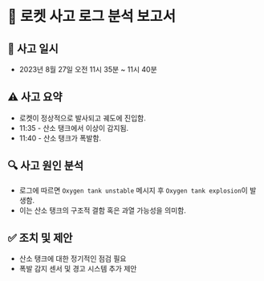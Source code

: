 # 🚀 로켓 사고 로그 분석 보고서

## 📅 사고 일시
- 2023년 8월 27일 오전 11시 35분 ~ 11시 40분

## ⚠️ 사고 요약
- 로켓이 정상적으로 발사되고 궤도에 진입함.
- 11:35 - 산소 탱크에서 이상이 감지됨.
- 11:40 - 산소 탱크가 폭발함.

## 🔍 사고 원인 분석
- 로그에 따르면 `Oxygen tank unstable` 메시지 후 `Oxygen tank explosion`이 발생함.
- 이는 산소 탱크의 구조적 결함 혹은 과열 가능성을 의미함.

## ✅ 조치 및 제안
- 산소 탱크에 대한 정기적인 점검 필요
- 폭발 감지 센서 및 경고 시스템 추가 제안

